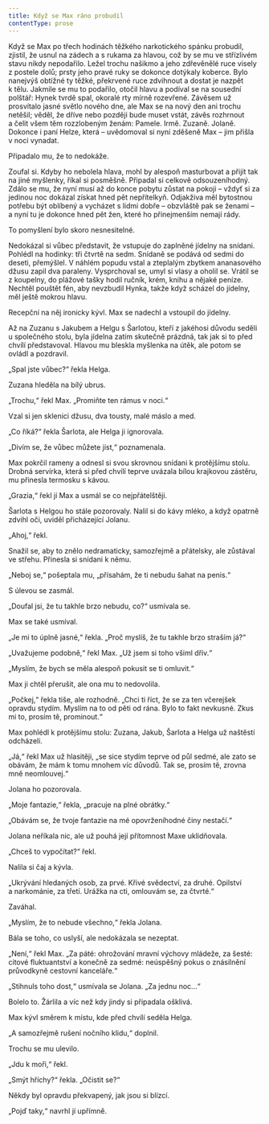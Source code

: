 ```yaml
---
title: Když se Max ráno probudil
contentType: prose
---
```


Když se Max po třech hodinách těžkého narkotického spánku probudil, zjistil, že usnul na zádech a s rukama za hlavou, což by se mu ve střízlivém stavu nikdy nepodařilo. Ležel trochu našikmo a jeho zdřevěnělé ruce visely z postele dolů; prsty jeho pravé ruky se dokonce dotýkaly koberce. Bylo nanejvýš obtížné ty těžké, překrvené ruce zdvihnout a dostat je nazpět k tělu. Jakmile se mu to podařilo, otočil hlavu a podíval se na sousední polštář: Hynek tvrdě spal, okoralé rty mírně rozevřené. Závěsem už prosvítalo jasné světlo nového dne, ale Max se na nový den ani trochu netěšil; věděl, že dříve nebo později bude muset vstát, závěs rozhrnout a čelit všem těm rozzlobeným ženám: Pamele. Irmě. Zuzaně. Jolaně. Dokonce i paní Helze, která – uvědomoval si nyní zděšeně Max – jim přišla v noci vynadat.

  

Připadalo mu, že to nedokáže.

Zoufal si. Kdyby ho nebolela hlava, mohl by alespoň masturbovat a přijít tak na jiné myšlenky, říkal si posměšně. Připadal si celkově odsouzeníhodný. Zdálo se mu, že nyní musí až do konce pobytu zůstat na pokoji – vždyť si za jedinou noc dokázal získat hned pět nepřítelkyň. Odjakživa měl bytostnou potřebu být oblíbený a vycházet s lidmi dobře – obzvláště pak se ženami – a nyní tu je dokonce hned pět žen, které ho přinejmenším nemají rády.

To pomyšlení bylo skoro nesnesitelné.

Nedokázal si vůbec představit, že vstupuje do zaplněné jídelny na snídani. Pohlédl na hodinky: tři čtvrtě na sedm. Snídaně se podává od sedmi do deseti, přemýšlel. V náhlém popudu vstal a zteplalým zbytkem ananasového džusu zapil dva paraleny. Vysprchoval se, umyl si vlasy a oholil se. Vrátil se z koupelny, do plážové tašky hodil ručník, krém, knihu a nějaké peníze. Nechtěl pouštět fén, aby nevzbudil Hynka, takže když scházel do jídelny, měl ještě mokrou hlavu.

Recepční na něj ironicky kývl. Max se nadechl a vstoupil do jídelny.

Až na Zuzanu s Jakubem a Helgu s Šarlotou, kteří z jakéhosi důvodu seděli u společného stolu, byla jídelna zatím skutečně prázdná, tak jak si to před chvílí představoval. Hlavou mu bleskla myšlenka na útěk, ale potom se ovládl a pozdravil.

„Spal jste vůbec?“ řekla Helga.

Zuzana hleděla na bílý ubrus.

„Trochu,“ řekl Max. „Promiňte ten rámus v noci.“

Vzal si jen sklenici džusu, dva tousty, malé máslo a med.

„Co říká?“ řekla Šarlota, ale Helga ji ignorovala.

„Divím se, že vůbec můžete jíst,“ poznamenala.

Max pokrčil rameny a odnesl si svou skrovnou snídani k protějšímu stolu. Drobná servírka, která si před chvílí teprve uvázala bílou krajkovou zástěru, mu přinesla termosku s kávou.

„Grazia,“ řekl jí Max a usmál se co nejpřátelštěji.

Šarlota s Helgou ho stále pozorovaly. Nalil si do kávy mléko, a když opatrně zdvihl oči, uviděl přicházející Jolanu.

„Ahoj,“ řekl.

Snažil se, aby to znělo nedramaticky, samozřejmě a přátelsky, ale zůstával ve střehu. Přinesla si snídani k němu.

„Neboj se,“ pošeptala mu, „přísahám, že ti nebudu šahat na penis.“

S úlevou se zasmál.

„Doufal jsi, že tu takhle brzo nebudu, co?“ usmívala se.

Max se také usmíval.

„Je mi to úplně jasné,“ řekla. „Proč myslíš, že tu takhle brzo straším já?“

„Uvažujeme podobně,“ řekl Max. „Už jsem si toho všiml dřív.“

„Myslím, že bych se měla alespoň pokusit se ti omluvit.“

Max ji chtěl přerušit, ale ona mu to nedovolila.

„Počkej,“ řekla tiše, ale rozhodně. „Chci ti říct, že se za ten včerejšek opravdu stydím. Myslím na to od pěti od rána. Bylo to fakt nevkusné. Zkus mi to, prosím tě, prominout.“

Max pohlédl k protějšímu stolu: Zuzana, Jakub, Šarlota a Helga už naštěstí odcházeli.

„Já,“ řekl Max už hlasitěji, „se sice stydím teprve od půl sedmé, ale zato se obávám, že mám k tomu mnohem víc důvodů. Tak se, prosím tě, zrovna mně neomlouvej.“

Jolana ho pozorovala.

„Moje fantazie,“ řekla, „pracuje na plné obrátky.“

„Obávám se, že tvoje fantazie na mé opovrženíhodné činy nestačí.“

Jolana neříkala nic, ale už pouhá její přítomnost Maxe uklidňovala.

„Chceš to vypočítat?“ řekl.

Nalila si čaj a kývla.

„Ukrývání hledaných osob, za prvé. Křivé svědectví, za druhé. Opilství a narkománie, za třetí. Urážka na cti, omlouvám se, za čtvrté.“

Zaváhal.

„Myslím, že to nebude všechno,“ řekla Jolana.

Bála se toho, co uslyší, ale nedokázala se nezeptat.

„Není,“ řekl Max. „Za páté: ohrožování mravní výchovy mládeže, za šesté: citové fluktuantství a konečně za sedmé: neúspěšný pokus o znásilnění průvodkyně cestovní kanceláře.“

„Stihnuls toho dost,“ usmívala se Jolana. „Za jednu noc…“

Bolelo to. Žárlila a víc než kdy jindy si připadala ošklivá.

Max kývl směrem k místu, kde před chvílí seděla Helga.

„A samozřejmě rušení nočního klidu,“ doplnil.

Trochu se mu ulevilo.

„Jdu k moři,“ řekl.

„Smýt hříchy?“ řekla. „Očistit se?“

Někdy byl opravdu překvapený, jak jsou si blízcí.

„Pojď taky,“ navrhl jí upřímně.
